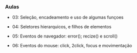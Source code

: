 <h3>Aulas</h3>

- 03: Seleção, encadeamento e uso de algumas funçoes

- 04: Seletores hierarquicos, e filhos de elementos

- 05: Eventos de navegador: error(); recize() e scroll()

- 06: Eventos do mouse: click, 2click, focus e movimentação